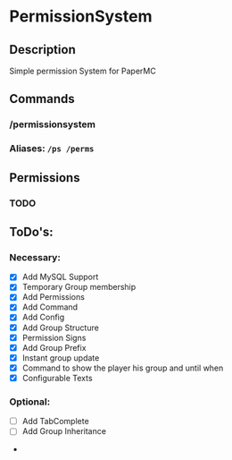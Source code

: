 # PermissionSystem
## Description
Simple permission System for PaperMC
## Commands
### /permissionsystem
### Aliases: `/ps /perms`
## Permissions
### TODO
## ToDo's:
### Necessary:
- [X] Add MySQL Support
- [X] Temporary Group membership
- [X] Add Permissions
- [X] Add Command
- [X] Add Config
- [X] Add Group Structure
- [X] Permission Signs
- [X] Add Group Prefix
- [X] Instant group update
- [X] Command to show the player his group and until when
- [X] Configurable Texts
### Optional:
- [ ] Add TabComplete
- [ ] Add Group Inheritance
- 